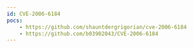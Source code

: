 ```yaml
---
id: CVE-2006-6184
pocs:
    - https://github.com/shauntdergrigorian/cve-2006-6184
    - https://github.com/b03902043/CVE-2006-6184
---
```

